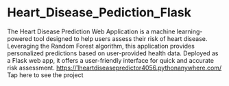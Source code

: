 # Heart_Disease_Pediction_Flask
The Heart Disease Prediction Web Application is a machine learning-powered tool designed to help users assess their risk of heart disease. Leveraging the Random Forest algorithm, this application provides personalized predictions based on user-provided health data. Deployed as a Flask web app, it offers a user-friendly interface for quick and accurate risk assessment.
https://1heartdiseasepredictor4056.pythonanywhere.com/ 
Tap here to see the project
